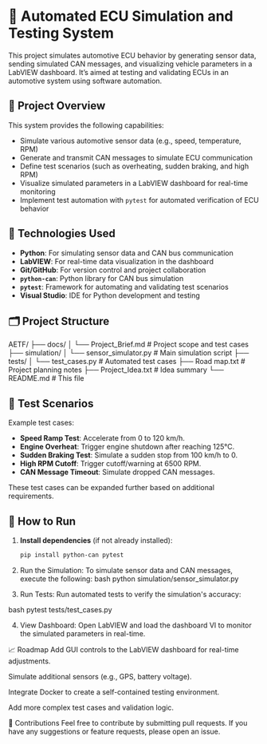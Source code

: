 # 🚗 Automated ECU Simulation and Testing System

This project simulates automotive ECU behavior by generating sensor data, sending simulated CAN messages, and visualizing vehicle parameters in a LabVIEW dashboard. It’s aimed at testing and validating ECUs in an automotive system using software automation.

## 📝 Project Overview

This system provides the following capabilities:
- Simulate various automotive sensor data (e.g., speed, temperature, RPM)
- Generate and transmit CAN messages to simulate ECU communication
- Define test scenarios (such as overheating, sudden braking, and high RPM)
- Visualize simulated parameters in a LabVIEW dashboard for real-time monitoring
- Implement test automation with `pytest` for automated verification of ECU behavior

## 🧰 Technologies Used

- **Python**: For simulating sensor data and CAN bus communication
- **LabVIEW**: For real-time data visualization in the dashboard
- **Git/GitHub**: For version control and project collaboration
- **`python-can`**: Python library for CAN bus simulation
- **`pytest`**: Framework for automating and validating test scenarios
- **Visual Studio**: IDE for Python development and testing

## 🗂️ Project Structure
AETF/
├── docs/
│ └── Project_Brief.md # Project scope and test cases
├── simulation/
│ └── sensor_simulator.py # Main simulation script
├── tests/
│ └── test_cases.py # Automated test cases
├── Road map.txt # Project planning notes
├── Project_Idea.txt # Idea summary
└── README.md # This file

## 🧪 Test Scenarios

Example test cases:
- **Speed Ramp Test**: Accelerate from 0 to 120 km/h.
- **Engine Overheat**: Trigger engine shutdown after reaching 125°C.
- **Sudden Braking Test**: Simulate a sudden stop from 100 km/h to 0.
- **High RPM Cutoff**: Trigger cutoff/warning at 6500 RPM.
- **CAN Message Timeout**: Simulate dropped CAN messages.

These test cases can be expanded further based on additional requirements.

## 🚀 How to Run

1. **Install dependencies** (if not already installed):
   ```bash
   pip install python-can pytest

2. Run the Simulation:
To simulate sensor data and CAN messages, execute the following:
bash
python simulation/sensor_simulator.py

3. Run Tests:
Run automated tests to verify the simulation's accuracy:

bash
pytest tests/test_cases.py

4. View Dashboard:
Open LabVIEW and load the dashboard VI to monitor the simulated parameters in real-time.

📈 Roadmap
 Add GUI controls to the LabVIEW dashboard for real-time adjustments.

 Simulate additional sensors (e.g., GPS, battery voltage).

 Integrate Docker to create a self-contained testing environment.

 Add more complex test cases and validation logic.

🤝 Contributions
Feel free to contribute by submitting pull requests. If you have any suggestions or feature requests, please open an issue.

